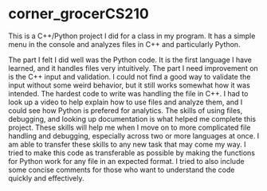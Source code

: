 # corner_grocerCS210
This is a C++/Python project I did for a class in my program. It has a simple menu in the console and analyzes files in C++ and particularly Python. 

The part I felt I did well was the Python code. It is the first language I have learned, and it handles files very intuitively. The part I need improvement on is the C++ input and validation. I could not find a good way to validate the input without some weird behavior, but it still works somewhat how it was intended. The hardest code to write was handling the file in C++. I had to look up a video to help explain how to use files and analyze them, and I could see how Python is prefered for analytics. 
The skills of using files, debugging, and looking up documentation is what helped me complete this project. These skills will help me when I move on to more complicated file handling and debugging, especially across two or more languages at once. I am able to transfer these skills to any new task that may come my way. I tried to make this code as transferable as possible by making the functions for Python work for any file in an expected format. I tried to also include some concise comments for those who want to understand the code quickly and effectively. 
